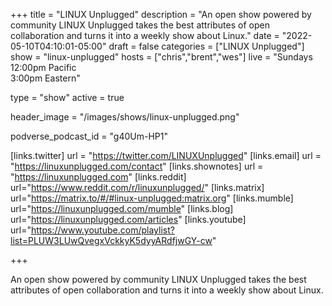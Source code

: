 +++
title = "LINUX Unplugged"
description = "An open show powered by community LINUX Unplugged takes the best attributes of open collaboration and turns it into a weekly show about Linux."
date = "2022-05-10T04:10:01-05:00"
draft = false
categories = ["LINUX Unplugged"]
show = "linux-unplugged"
hosts = ["chris","brent","wes"]
live = "Sundays<br>12:00pm Pacific<br>3:00pm Eastern"

type = "show"
active = true

header_image = "/images/shows/linux-unplugged.png"

podverse_podcast_id = "g40Um-HP1"

[links.twitter]
  url = "https://twitter.com/LINUXUnplugged"
[links.email]
  url = "https://linuxunplugged.com/contact"
[links.shownotes]
  url = "https://linuxunplugged.com"
[links.reddit]
  url="https://www.reddit.com/r/linuxunplugged/"
[links.matrix]
  url="https://matrix.to/#/#linux-unplugged:matrix.org"
[links.mumble]
  url="https://linuxunplugged.com/mumble"
[links.blog]
  url="https://linuxunplugged.com/articles"
[links.youtube]
  url="https://www.youtube.com/playlist?list=PLUW3LUwQvegxVckkyK5dyyARdfjwGY-cw"

+++

An open show powered by community LINUX Unplugged takes the best attributes of open collaboration and turns it into a weekly show about Linux.
